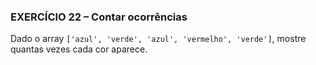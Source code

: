 ### EXERCÍCIO 22 – Contar ocorrências
Dado o array `['azul', 'verde', 'azul', 'vermelho', 'verde']`, mostre quantas vezes cada cor aparece.